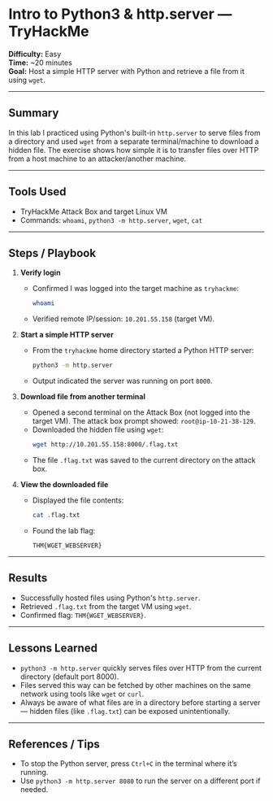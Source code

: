 # Intro to Python3 & http.server — TryHackMe
**Difficulty:** Easy  
**Time:** ~20 minutes  
**Goal:** Host a simple HTTP server with Python and retrieve a file from it using `wget`.

---

## Summary
In this lab I practiced using Python's built-in `http.server` to serve files from a directory and used `wget` from a separate terminal/machine to download a hidden file. The exercise shows how simple it is to transfer files over HTTP from a host machine to an attacker/another machine.

---

## Tools Used
- TryHackMe Attack Box and target Linux VM  
- Commands: `whoami`, `python3 -m http.server`, `wget`, `cat`

---

## Steps / Playbook

1. **Verify login**
   - Confirmed I was logged into the target machine as `tryhackme`:
     ```bash
     whoami
     ```
   - Verified remote IP/session: `10.201.55.158` (target VM).

2. **Start a simple HTTP server**
   - From the `tryhackme` home directory started a Python HTTP server:
     ```bash
     python3 -m http.server
     ```
   - Output indicated the server was running on port `8000`.

3. **Download file from another terminal**
   - Opened a second terminal on the Attack Box (not logged into the target VM). The attack box prompt showed: `root@ip-10-21-38-129`.
   - Downloaded the hidden file using `wget`:
     ```bash
     wget http://10.201.55.158:8000/.flag.txt
     ```
   - The file `.flag.txt` was saved to the current directory on the attack box.

4. **View the downloaded file**
   - Displayed the file contents:
     ```bash
     cat .flag.txt
     ```
   - Found the lab flag:
     ```
     THM{WGET_WEBSERVER}
     ```

---

## Results
- Successfully hosted files using Python's `http.server`.  
- Retrieved `.flag.txt` from the target VM using `wget`.  
- Confirmed flag: `THM{WGET_WEBSERVER}`.

---

## Lessons Learned
- `python3 -m http.server` quickly serves files over HTTP from the current directory (default port 8000).  
- Files served this way can be fetched by other machines on the same network using tools like `wget` or `curl`.  
- Always be aware of what files are in a directory before starting a server — hidden files (like `.flag.txt`) can be exposed unintentionally.

---

## References / Tips
- To stop the Python server, press `Ctrl+C` in the terminal where it’s running.  
- Use `python3 -m http.server 8080` to run the server on a different port if needed.
